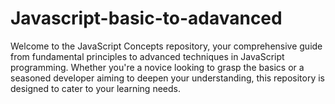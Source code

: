 # Javascript-basic-to-adavanced
Welcome to the JavaScript Concepts repository, your comprehensive guide from fundamental principles to advanced techniques in JavaScript programming. Whether you're a novice looking to grasp the basics or a seasoned developer aiming to deepen your understanding, this repository is designed to cater to your learning needs.
